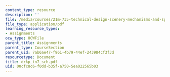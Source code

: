 ```yaml
---
content_type: resource
description: ''
file: /media/courses/21m-735-technical-design-scenery-mechanisms-and-special-effects-spring-2004/00cfc8c6f0ddb35fa7505ea022565b03_drkp_tn7_sch.pdf
file_type: application/pdf
learning_resource_types:
- Assignments
ocw_type: OCWFile
parent_title: Assignments
parent_type: CourseSection
parent_uid: 7ab6ae47-f961-4b79-44ef-243984cf3f3d
resourcetype: Document
title: drkp_tn7_sch.pdf
uid: 00cfc8c6-f0dd-b35f-a750-5ea022565b03
---
```

